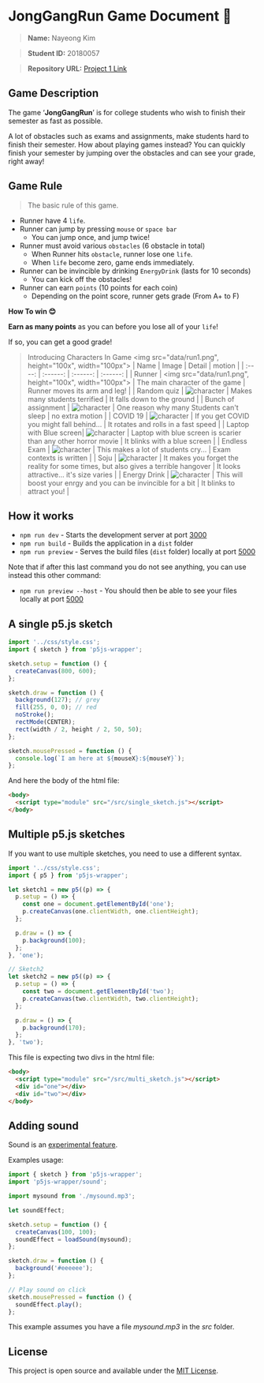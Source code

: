 # JongGangRun Game Document 🚀

>**Name:** Nayeong Kim

>**Student ID:** 20180057

>**Repository URL:** [Project 1 Link](http://git.prototyping.id/20180057/project1)


## Game Description 
The game ‘**JongGangRun**’ is for college students who wish to finish their semester as fast as possible.

A lot of obstacles such as exams and assignments, make students hard to finish their semester. How about playing games instead? You can quickly finish your semester by jumping over the obstacles and can see your grade, right away!

## Game Rule
> The basic rule of this game.

- Runner have 4 `life`.
- Runner can jump by pressing `mouse` or `space bar`
  - You can jump once, and jump twice!
- Runner must avoid various `obstacles` (6 obstacle in total)
  - When Runner hits `obstacle`, runner lose one `life`. 
  - When `life` become zero, game ends immediately.
- Runner can be invincible by drinking `EnergyDrink` (lasts for 10 seconds)
  - You can kick off the obstacles!
- Runner can earn `points` (10 points for each coin)
  - Depending on the point score, runner gets grade (From A+ to F)

**How To win 😊**

**Earn as many points** as you can before you lose all of your `life`!

If so, you can get a good grade!


>Introducing Characters In Game
<img src="data/run1.png", height="100x", width="100px">
| Name | Image | Detail | motion |
| :----: | :------: | :------: | :------: |
| Runner | <img src="data/run1.png", height="100x", width="100px"> | The main character of the game | Runner moves its arm and leg! |
| Random quiz | ![character](data/quiz.png) | Makes many students terrified | It falls down to the ground |
| Bunch of assignment | ![character](data/hw.png) | One reason why many Students can't sleep | no extra motion |
| COVID 19 | ![character](data/COVID.png) | If you get COVID you might fall behind... | It rotates and rolls in a fast speed |
| Laptop with Blue screen| ![character](data/computer.png) | Laptop with blue screen is scarier than any other horror movie | It blinks with a blue screen |
| Endless Exam | ![character](data/test.png) | This makes a lot of students cry... | Exam contexts is written |
| Soju | ![character](data/soju.png) | It makes you forget the reality for some times, but also gives a terrible hangover | It looks attractive... it's size varies |
| Energy Drink | ![character](data/energy.png) | This will boost your enrgy and you can be invincible for a bit | It blinks to attract you! |

## How it works

- `npm run dev` - Starts the development server at port [3000](http://localhost:3000/)
- `npm run build` - Builds the application in a `dist` folder
- `npm run preview` - Serves the build files (`dist` folder) locally at port [5000](http://localhost:3000/)

Note that if after this last command you do not see anything, you can use instead this other command:

- `npm run preview --host` - You should then be able to see your files locally at port [5000](http://localhost:3000/)

## A single p5.js sketch

```js
import '../css/style.css';
import { sketch } from 'p5js-wrapper';

sketch.setup = function () {
  createCanvas(800, 600);
};

sketch.draw = function () {
  background(127); // grey
  fill(255, 0, 0); // red
  noStroke();
  rectMode(CENTER);
  rect(width / 2, height / 2, 50, 50);
};

sketch.mousePressed = function () {
  console.log(`I am here at ${mouseX}:${mouseY}`);
};
```

And here the body of the html file:

```html
<body>
  <script type="module" src="/src/single_sketch.js"></script>
</body>
```

## Multiple p5.js sketches

If you want to use multiple sketches, you need to use a different syntax.

```js
import '../css/style.css';
import { p5 } from 'p5js-wrapper';

let sketch1 = new p5((p) => {
  p.setup = () => {
    const one = document.getElementById('one');
    p.createCanvas(one.clientWidth, one.clientHeight);
  };

  p.draw = () => {
    p.background(100);
  };
}, 'one');

// Sketch2
let sketch2 = new p5((p) => {
  p.setup = () => {
    const two = document.getElementById('two');
    p.createCanvas(two.clientWidth, two.clientHeight);
  };

  p.draw = () => {
    p.background(170);
  };
}, 'two');
```

This file is expecting two divs in the html file:

```html
<body>
  <script type="module" src="/src/multi_sketch.js"></script>
  <div id="one"></div>
  <div id="two"></div>
</body>
```

## Adding sound

Sound is an [experimental feature](https://github.com/makinteract/p5js-wrapper/blob/main/README_SOUND.md).

Examples usage:

```js
import { sketch } from 'p5js-wrapper';
import 'p5js-wrapper/sound';

import mysound from './mysound.mp3';

let soundEffect;

sketch.setup = function () {
  createCanvas(100, 100);
  soundEffect = loadSound(mysound);
};

sketch.draw = function () {
  background('#eeeeee');
};

// Play sound on click
sketch.mousePressed = function () {
  soundEffect.play();
};
```

This example assumes you have a file _mysound.mp3_ in the _src_ folder.

## License

This project is open source and available under the [MIT License](LICENSE).
